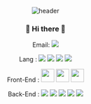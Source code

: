 <div align = center>
  
  ![header](https://capsule-render.vercel.app/api?type=waving&&&color=0:b0dd01,100:10dbff&height=150&section=header&text=HyeonUk&fontSize=65&animation=fadeIn&fontColor=ebf5ff)

</div>

<div align = center>
  
  ### 👋 Hi there 👋
  
  Email:
  <a href="mailto:hyeondnr1023@gmail.com" target="_blank"><img src="https://img.shields.io/badge/hyeondnr1023@gmail.com-EA4335?style=flat-square&logo=Gmail&logoColor=white"/></a>
  <p>
    Lang :
    <img src="https://img.shields.io/badge/C-A8B9CC?style=flat-square&logo=C&logoColor=white"/></a>
    <img src="https://img.shields.io/badge/C%2B%2B-00599C?style=flat-square&logo=c%2B%2B&logoColor=white"/></a>
    <img src="https://img.shields.io/badge/Python-blue?style=flat-square&logo=Python&logoColor=white"/> 
    <img src="https://img.shields.io/badge/Java-orange?style=flat-square&logo=Java&logoColor=white"/>
  </p>
  <p>
    Front-End : 
    <code><img height="30" src="https://raw.githubusercontent.com/dereknguyen269/dereknguyen269/master/images/html.png"></code>
    <code><img height="30" src="https://raw.githubusercontent.com/dereknguyen269/dereknguyen269/master/images/css3.png"></code>
    <code><img height="30" src="https://raw.githubusercontent.com/dereknguyen269/dereknguyen269/master/images/js.png"></code>
  </p>
  <p>
    Back-End :
    <img src="https://img.shields.io/badge/Spring-green?style=flat-square&logo=Spring&logoColor=white"/> 
    <img src="https://img.shields.io/badge/MySQL-4479A1?style=flat-square&logo=MySQL&logoColor=white"/></a>
    <img src="https://img.shields.io/badge/MariaDb-white?style=flat-square&logo=MariaDB&logoColor=blue"/>
    <img src="https://img.shields.io/badge/Oracle-F80000?style=flat-square&logo=Oracle&logoColor=white"/></a>
    <img src="https://img.shields.io/badge/Amazon AWS-232F3E?style=flat-square&logo=AmazonAWS&logoColor=white"/></a>
  </p>
</div>


